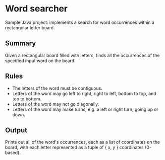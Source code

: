 # Word searcher
Sample Java project: implements a search for word occurrences within a rectangular letter board.

## Summary
Given a rectangular board filled with letters, finds all the occurrences of the specified input word on the board.

## Rules
- The letters of the word must be contiguous.
- Letters of the word may go left to right, right to left, bottom to top, and top to bottom.
- Letters of the word may not go diagonally.
- Letters of the word may make turns, e.g. a left or right turn, going up or down.

## Output
Prints out all of the word's occurrences, each as a list of coordinates on the board, with each letter represented as a tuple of { x, y } coordinates (0-based).
